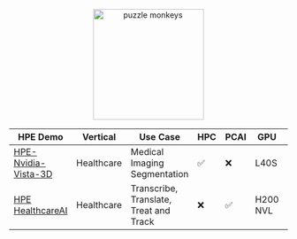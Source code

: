 <div align=center>
<img src="https://github.com/dw-flyingw/HPE_PUZZLE_MONKEYS/blob/main/puzzle_monkey.png" alt="puzzle monkeys" height="200"/>
</div>

<div align="center">

| HPE Demo | Vertical | Use Case | HPC | PCAI | GPU | Status |
|----------|----------|----------|-----|------|-----|--------|
| [HPE-Nvidia-Vista-3D](https://github.com/dw-flyingw/HPE-Nvidia-Vista-3D) | Healthcare | Medical Imaging Segmentation | :white_check_mark: | :x: | L40S | not validated |
| [HPE HealthcareAI](https://github.com/DaveMcMa/healthcare-ai) | Healthcare |Transcribe, Translate, Treat and Track | :x: | :white_check_mark: | H200 NVL | not validated |


</div>
